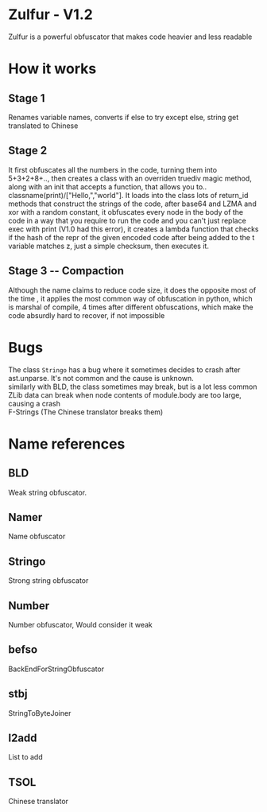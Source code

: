 # Zulfur - V1.2
Zulfur is a powerful obfuscator that makes code heavier and less readable
# How it works
## Stage 1
Renames variable names, converts if else to try except else, string get translated to Chinese 
## Stage 2
It first obfuscates all the numbers in the code, turning them into 5+3+2+8+.., then creates a class with an overriden truediv magic method, along with an init that accepts a function, that allows you to.. classname(print)/["Hello,","world"]. It loads into the class lots of return_id methods that construct the strings of the code, after base64 and LZMA and xor with a random constant, it obfuscates every node in the body of the code in a way that you require to run the code and you can't just replace exec with print (V1.0 had this error), it creates a lambda function that checks if the hash of the repr of the given encoded code after being added to the t variable matches z, just a simple checksum, then executes it.
## Stage 3 -- Compaction
Although the name claims to reduce code size, it does the opposite most of the time , it applies the most common way of obfuscation in python, which is marshal of compile, 4 times after different obfuscations, which make the code absurdly hard to recover, if not impossible
# Bugs
The class `Stringo` has a bug where it sometimes decides to crash after ast.unparse. It's not common and the cause is unknown. <br/>
similarly with BLD, the class sometimes may break, but is a lot less common <br/>
ZLib data can break when node contents of module.body are too large, causing a crash <br/>
F-Strings (The Chinese translator breaks them)
# Name references
## BLD
Weak string obfuscator.
## Namer
Name obfuscator
## Stringo
Strong string obfuscator
## Number
Number obfuscator, Would consider it weak
## befso
BackEndForStringObfuscator
## stbj
StringToByteJoiner
## l2add
List to add
## TSOL
Chinese translator
